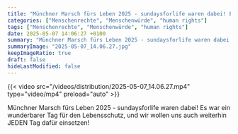 ```yaml
---
title: "Münchner Marsch fürs Leben 2025 - sundaysforlife waren dabei! Es war ein wunderbarer Tag für den Lebensschutz, und wir wollen uns auch weiterhin JEDEN Tag dafür einsetzen!"
categories: ["Menschenrechte", "Menschenwürde", "human rights"]
tags: ["Menschenrechte", "Menschenwürde", "human rights"]
date: 2025-05-07 14:06:27 +0100
summary: "Münchner Marsch fürs Leben 2025 - sundaysforlife waren dabei! Es war ein wunderbarer Tag für den Lebensschutz, und wir wollen uns auch weiterhin JEDEN Tag dafür einsetzen!"
summaryImage: "2025-05-07_14.06.27.jpg"
keepImageRatio: true
draft: false
hideLastModified: false
---
```


{{< video src="/videos/distribution/2025-05-07_14.06.27.mp4" type="video/mp4" preload="auto" >}}

Münchner Marsch fürs Leben 2025 - sundaysforlife waren dabei! Es war ein wunderbarer Tag für den Lebensschutz, und wir wollen uns auch weiterhin JEDEN Tag dafür einsetzen!
